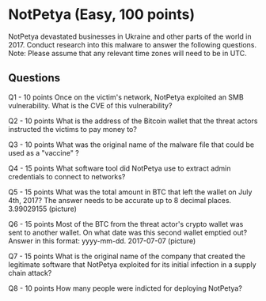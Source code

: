 # NotPetya (Easy, 100 points)

NotPetya devastated businesses in Ukraine and other parts of the world in 2017. Conduct research into this malware to answer the following questions.
Note: Please assume that any relevant time zones will need to be in UTC.

## Questions
Q1 - 10 points
Once on the victim's network, NotPetya exploited an SMB vulnerability. What is the CVE of this vulnerability?

Q2 - 10 points
What is the address of the Bitcoin wallet that the threat actors instructed the victims to pay money to?

Q3 - 10 points
What was the original name of the malware file that could be used as a "vaccine" ?

Q4 - 15 points
What software tool did NotPetya use to extract admin credentials to connect to networks?

Q5 - 15 points
What was the total amount in BTC that left the wallet on July 4th, 2017? The answer needs to be accurate up to 8 decimal places.
3.99029155 (picture)

Q6 - 15 points
Most of the BTC from the threat actor's crypto wallet was sent to another wallet. On what date was this second wallet emptied out? Answer in this format: yyyy-mm-dd.
2017-07-07 (picture)

Q7 - 15 points
What is the original name of the company that created the legitimate software that NotPetya exploited for its initial infection in a supply chain attack?

Q8 - 10 points
How many people were indicted for deploying NotPetya?
